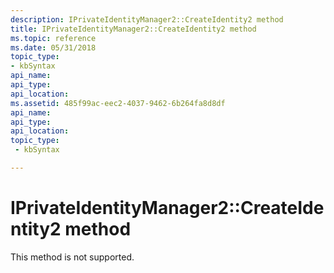 ```yaml
---
description: IPrivateIdentityManager2::CreateIdentity2 method
title: IPrivateIdentityManager2::CreateIdentity2 method
ms.topic: reference
ms.date: 05/31/2018
topic_type: 
- kbSyntax
api_name: 
api_type: 
api_location: 
ms.assetid: 485f99ac-eec2-4037-9462-6b264fa8d8df
api_name: 
api_type: 
api_location: 
topic_type: 
 - kbSyntax

---
```


# IPrivateIdentityManager2::CreateIdentity2 method

This method is not supported.

 

 



